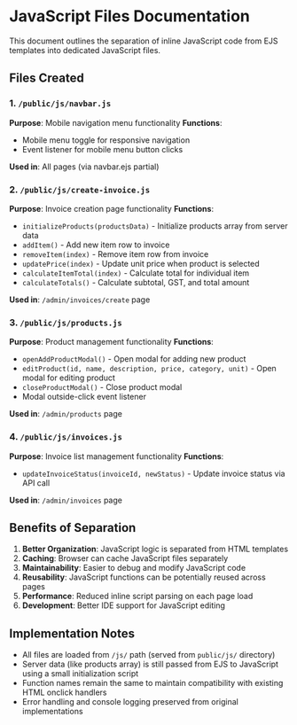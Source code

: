 # JavaScript Files Documentation

This document outlines the separation of inline JavaScript code from EJS templates into dedicated JavaScript files.

## Files Created

### 1. `/public/js/navbar.js`
**Purpose**: Mobile navigation menu functionality
**Functions**:
- Mobile menu toggle for responsive navigation
- Event listener for mobile menu button clicks

**Used in**: All pages (via navbar.ejs partial)

### 2. `/public/js/create-invoice.js`
**Purpose**: Invoice creation page functionality
**Functions**:
- `initializeProducts(productsData)` - Initialize products array from server data
- `addItem()` - Add new item row to invoice
- `removeItem(index)` - Remove item row from invoice
- `updatePrice(index)` - Update unit price when product is selected
- `calculateItemTotal(index)` - Calculate total for individual item
- `calculateTotals()` - Calculate subtotal, GST, and total amount

**Used in**: `/admin/invoices/create` page

### 3. `/public/js/products.js`
**Purpose**: Product management functionality
**Functions**:
- `openAddProductModal()` - Open modal for adding new product
- `editProduct(id, name, description, price, category, unit)` - Open modal for editing product
- `closeProductModal()` - Close product modal
- Modal outside-click event listener

**Used in**: `/admin/products` page

### 4. `/public/js/invoices.js`
**Purpose**: Invoice list management functionality
**Functions**:
- `updateInvoiceStatus(invoiceId, newStatus)` - Update invoice status via API call

**Used in**: `/admin/invoices` page

## Benefits of Separation

1. **Better Organization**: JavaScript logic is separated from HTML templates
2. **Caching**: Browser can cache JavaScript files separately
3. **Maintainability**: Easier to debug and modify JavaScript code
4. **Reusability**: JavaScript functions can be potentially reused across pages
5. **Performance**: Reduced inline script parsing on each page load
6. **Development**: Better IDE support for JavaScript editing

## Implementation Notes

- All files are loaded from `/js/` path (served from `public/js/` directory)
- Server data (like products array) is still passed from EJS to JavaScript using a small initialization script
- Function names remain the same to maintain compatibility with existing HTML onclick handlers
- Error handling and console logging preserved from original implementations
